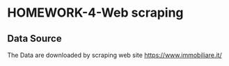 # HOMEWORK-4-Web scraping 

## Data Source

The Data are downloaded by scraping web site https://www.immobiliare.it/
